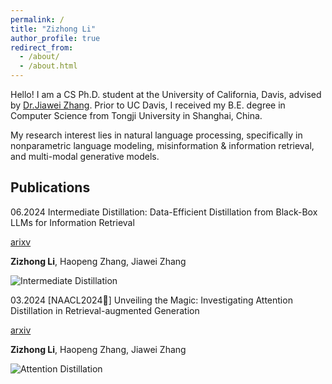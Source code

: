 ```yaml
---
permalink: /
title: "Zizhong Li"
author_profile: true
redirect_from: 
  - /about/
  - /about.html
---
```

Hello!
I am a CS Ph.D. student at the University of California, Davis, advised by [Dr.Jiawei Zhang](http://jiaweizhang.net). Prior to UC Davis, I received my B.E. degree in Computer Science from Tongji University in Shanghai, China. 

My research interest lies in natural language processing, specifically in nonparametric language modeling, misinformation & information retrieval, and multi-modal generative models. 


Publications
------
06.2024 Intermediate Distillation: Data-Efficient Distillation from Black-Box LLMs for Information Retrieval

  [arixv]()
  
  **Zizhong Li**, Haopeng Zhang, Jiawei Zhang 

  ![Intermediate Distillation]()

03.2024 [NAACL2024🌟] Unveiling the Magic: Investigating Attention Distillation in Retrieval-augmented Generation

  [arxiv]()

  **Zizhong Li**, Haopeng Zhang, Jiawei Zhang

  ![Attention Distillation]()


